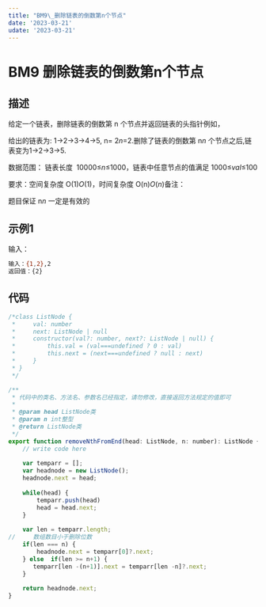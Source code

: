 ```yaml
---
title: "BM9\_删除链表的倒数第n个节点"
date: '2023-03-21'
udate: '2023-03-21'
---
```

# BM9 删除链表的倒数第n个节点

## 描述

给定一个链表，删除链表的倒数第 n 个节点并返回链表的头指针例如，

给出的链表为: 1→2→3→4→5, n= 2*n*=2.删除了链表的倒数第 n*n* 个节点之后,链表变为1→2→3→5.

数据范围： 链表长度  10000≤*n*≤1000，链表中任意节点的值满足 1000≤*val*≤100

要求：空间复杂度 O(1)*O*(1)，时间复杂度 O(n)*O*(*n*)备注：

题目保证 n*n* 一定是有效的

## 示例1

输入：
```bash
输入：{1,2},2
返回值：{2}

```
## 代码

```js
/*class ListNode {
 *     val: number
 *     next: ListNode | null
 *     constructor(val?: number, next?: ListNode | null) {
 *         this.val = (val===undefined ? 0 : val)
 *         this.next = (next===undefined ? null : next)
 *     }
 * }
 */

/**
 * 代码中的类名、方法名、参数名已经指定，请勿修改，直接返回方法规定的值即可
 * 
 * @param head ListNode类 
 * @param n int整型 
 * @return ListNode类
 */
export function removeNthFromEnd(head: ListNode, n: number): ListNode {
    // write code here
    
    var temparr = [];
    var headnode = new ListNode();
    headnode.next = head;
    
    while(head) {
        temparr.push(head)
        head = head.next;
    }
    
    var len = temparr.length;
//     数组数目小于删除位数
    if(len === n) {
        headnode.next = temparr[0]?.next;
    } else  if(len >= n+1) {
       temparr[len -(n+1)].next = temparr[len -n]?.next;
    }   
    
    return headnode.next;
}
```
